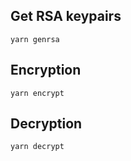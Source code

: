 ## Get RSA keypairs
~~~
yarn genrsa
~~~
## Encryption 
~~~
yarn encrypt
~~~
## Decryption
```
yarn decrypt
```
